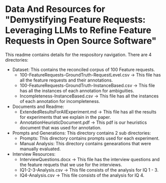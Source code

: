 # Data And Resources for "Demystifying Feature Requests: Leveraging LLMs to Refine Feature Requests in Open Source Software"

This readme contains details for the respository navigation. There are 4 directories:
- Dataset: This contains the reconciled corpus of 100 Feature requests.
  - 100-FeatureRequests-GroundTruth-RequestLevel.csv -> This file has all the feature requests and their annotations.
  - 100-FeatureRequests-GroundTruth-InstanceBased.csv -> This file has all the instances of each annotation for ambiguities.
  - Incompleteness-InstanceBased.csv -> This file has all the instances of each annotation for incompleteness.
- Documents and Readme:
  - ExtendedResultsForAllExperiment.md -> This file has all the results for experiments that we explain in the paper.
  - AnnotationHeuristicDocument.pdf -> This pdf is our heuristics document that was used for annotation.
- Prompts and Generations: This directory contains 2 sub directories:
  - Prompts: This directory contains prompts used for each experiment.
  - Manual Analysis: This directory contains genearations that were manually evaluated.
- Interview Resources:
  - InterviewQuestions.docx -> This file has the interview questions and the feature requets that we use for the interviews.
  - IQ1-2-3-Analysis.csv -> This file consists of the analysis for IQ 1 - 3.
  - IQ4-Analysis.csv -> This file consists of the analysis for IQ 4.
